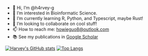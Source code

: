 - 👋 Hi, I’m @h4rvey-g
- 👀 I’m interested in Bioinformatic Science.
- 🌱 I’m currently learning R, Python, and Typescript, maybe Rust!
- 💞️ I’m looking to collaborate on cool stuff!
- 📫 How to reach me: howieguo8@outlook.com
- 📚 See my publications in [Google Scholar](https://scholar.google.com/citations?user=9Wt_NnQAAAAJ&hl)

[![Harvey's GitHub stats](https://github-readme-stats.vercel.app/api?username=h4rvey-g)](https://github.com/anuraghazra/github-readme-stats)
[![Top Langs](https://github-readme-stats.vercel.app/api/top-langs/?username=h4rvey-g&layout=compact)](https://github.com/anuraghazra/github-readme-stats)
<!---
h4rvey-g/h4rvey-g is a ✨ special ✨ repository because its `README.md` (this file) appears on your GitHub profile.
You can click the Preview link to take a look at your changes.
--->
